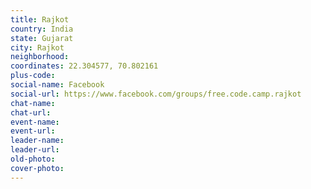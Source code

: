 ```yaml
---
title: Rajkot
country: India
state: Gujarat
city: Rajkot
neighborhood: 
coordinates: 22.304577, 70.802161
plus-code:
social-name: Facebook
social-url: https://www.facebook.com/groups/free.code.camp.rajkot
chat-name:
chat-url:
event-name:
event-url:
leader-name:
leader-url:
old-photo: 
cover-photo:
---
```

